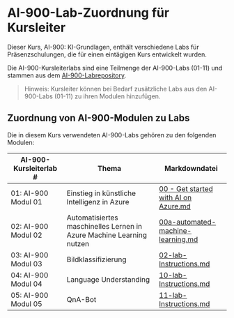 ﻿# AI-900-Lab-Zuordnung für Kursleiter

Dieser Kurs, AI-900: KI-Grundlagen, enthält verschiedene Labs für Präsenzschulungen, die für einen eintägigen Kurs entwickelt wurden.

Die AI-900-Kursleiterlabs sind eine Teilmenge der AI-900-Labs (01-11) und stammen aus dem [AI-900-Labrepository](https://github.com/MicrosoftLearning/mslearn-ai900).

> Hinweis: Kursleiter können bei Bedarf zusätzliche Labs aus den AI-900-Labs (01-11) zu ihren Modulen hinzufügen.

## Zuordnung von AI-900-Modulen zu Labs

Die in diesem Kurs verwendeten AI-900-Labs gehören zu den folgenden Modulen: 

| AI-900-Kursleiterlab # | Thema | Markdowndatei |
| --- | --- | --- |
| 01: AI-900 Modul 01 | Einstieg in künstliche Intelligenz in Azure | [00 - Get started with AI on Azure.md](https://github.com/MicrosoftLearning/mslearn-ai900/blob/main/instructions/00%20-%20Get%20started%20with%20AI%20on%20Azure.md) |
| 02: AI-900 Modul 02 | Automatisiertes maschinelles Lernen in Azure Machine Learning nutzen | [00a-automated-machine-learning.md](https://github.com/MicrosoftLearning/mslearn-ai900/blob/main/instructions/00a-automated-machine-learning.md) |
| 03: AI-900 Modul 03 | Bildklassifizierung  | [02-lab-Instructions.md](https://github.com/MicrosoftLearning/mslearn-ai900/blob/main/instructions/02-lab-Instructions.md) |
| 04: AI-900 Modul 04 | Language Understanding | [10-lab-Instructions.md](https://github.com/MicrosoftLearning/mslearn-ai900/blob/main/instructions/10-lab-Instructions.md) |
| 05: AI-900 Modul 05 | QnA-Bot | [11-lab-Instructions.md](https://github.com/MicrosoftLearning/mslearn-ai900/blob/main/instructions/11-lab-Instructions.md) |

